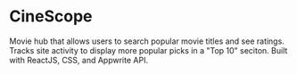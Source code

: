 # CineScope
Movie hub that allows users to search popular movie titles and see ratings. Tracks site activity to display more popular picks in a "Top 10" seciton. Built with ReactJS, CSS, and Appwrite API.
